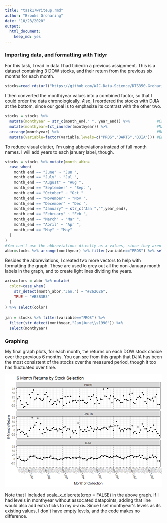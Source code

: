 ```yaml
---
title: "task17writeup.rmd"
author: "Brooks Groharing"
date: "10/23/2020"
output: 
  html_document: 
    keep_md: yes
---
```






### Importing data, and formatting with Tidyr

For this task, I read in data I had tidied in a previous assignment. This is a dataset containing 3 DOW stocks, and their return from the previous six months for each month.


```r
stocks=read_rds(url("https://github.com/WJC-Data-Science/DTS350-Groharingb/raw/master/DTS350TemplateMaster/Week_07/Class_Task_13/df_tidy.rds"))
```

I then converted the month/year values into a combined factor, so that I could order the data chronologically. Also, I reordered the stocks with DJIA at the bottom, since our goal is to emphasize its contrast with the other two.


```r
stocks = stocks %>% 
  mutate(monthyear = str_c(month_end," ", year_end)) %>%            #Create a combined month-year column
  mutate(monthyear=fct_inorder(monthyear)) %>%                      #Make it an ordered factor
  arrange(monthyear) %>%                                            #Rearrange the dataset by monthyear
  mutate(variable=factor(variable,levels=c("PROS","DARTS","DJIA"))) #Ensure DJIA is the last stock
```

To reduce visual clutter, I'm using abbreviations instead of full month names. I will add years to each january label, though.


```r
stocks = stocks %>% mutate(month_abbr=
  case_when(
    month_end == "June" ~ "Jun ",
    month_end == "July" ~ "Jul ",
    month_end == "August" ~ "Aug ",
    month_end == "September" ~ "Sept ",
    month_end == "October" ~ "Oct ",
    month_end == "November" ~ "Nov ",
    month_end == "December" ~ "Dec ",
    month_end == "January" ~ str_c("Jan ","",year_end),
    month_end == "February" ~ "Feb ",
    month_end == "March" ~ "Mar ",
    month_end == "April" ~ "Apr ",
    month_end == "May" ~ "May"
  )
)
#You can't use the abbreviations directly as x-values, since they aren't all distinct like full values of monthyear.
abbr=stocks %>% arrange(monthyear) %>% filter(variable=="PROS") %>% select(month_abbr)
```

Besides the abbreviations, I created two more vectors to help with formatting the graph. These are used to grey out all the non-January month labels in the graph, and to create light lines dividing the years.


```r
axiscolors = abbr %>% mutate(
  color=case_when(
    str_detect(month_abbr,"Jan.") ~ "#262626",
    TRUE ~ "#B3B3B3"
  )
) %>% select(color)

jan = stocks %>% filter(variable=="PROS") %>%
  filter(str_detect(monthyear,"Jan|June\\s1990")) %>%
  select(monthyear)
```

### Graphing

My final graph plots, for each month, the returns on each DOW stock choice over the previous 6 months. You can see from this graph that DJIA has been the most consistent of the stocks over the measured period, though it too has fluctuated over time. 


![](task17writeup_files/figure-html/unnamed-chunk-7-1.png)<!-- -->

Note that I included scale_x_discrete(drop = FALSE) in the above graph. If I had levels in monthyear without associated datapoints, adding that line would also add extra ticks to my x-axis. Since I set monthyear's levels as its existing values, I don't have empty levels, and the code makes no difference.
